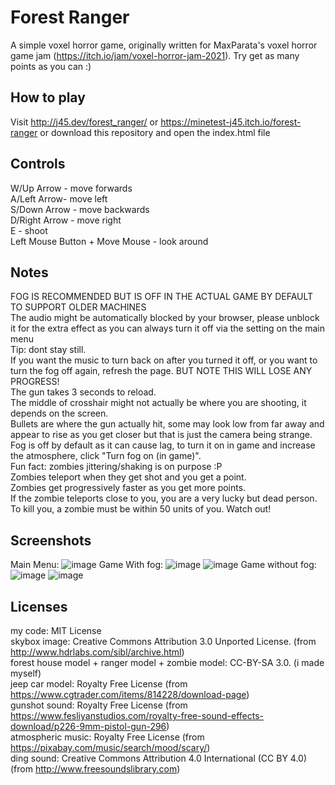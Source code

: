 # Forest Ranger
A simple voxel horror game, originally written for MaxParata's voxel horror game jam (https://itch.io/jam/voxel-horror-jam-2021).
Try get as many points as you can :)

## How to play
Visit http://j45.dev/forest_ranger/ or https://minetest-j45.itch.io/forest-ranger or download this repository and open the index.html file<br>

## Controls
W/Up Arrow - move forwards<br>
A/Left Arrow- move left<br>
S/Down Arrow - move backwards<br>
D/Right Arrow - move right<br>
E - shoot<br>
Left Mouse Button + Move Mouse - look around

## Notes
FOG IS RECOMMENDED BUT IS OFF IN THE ACTUAL GAME BY DEFAULT TO SUPPORT OLDER MACHINES<br>
The audio might be automatically blocked by your browser, please unblock it for the extra effect as you can always turn it off via the setting on the main menu<br>
Tip: dont stay still.<br>
If you want the music to turn back on after you turned it off, or you want to turn the fog off again, refresh the page. BUT NOTE THIS WILL LOSE ANY PROGRESS!<br>
The gun takes 3 seconds to reload.<br>
The middle of crosshair might not actually be where you are shooting, it depends on the screen. <br>
Bullets are where the gun actually hit, some may look low from far away and appear to rise as you get closer but that is just the camera being strange. <br>
Fog is off by default as it can cause lag, to turn it on in game and increase the atmosphere, click "Turn fog on (in game)".<br>
Fun fact: zombies jittering/shaking is on purpose :P<br>
Zombies teleport when they get shot and you get a point.<br>
Zombies get progressively faster as you get more points.<br>
If the zombie teleports close to you, you are a very lucky but dead person.<br>
To kill you, a zombie must be within 50 units of you. Watch out!

## Screenshots
Main Menu:
![image](https://user-images.githubusercontent.com/55553015/139248801-54c27935-fe1c-4b03-969d-df8889fd4260.png)
Game With fog:
![image](https://user-images.githubusercontent.com/55553015/139248863-df535ee1-bde5-43bf-ac4d-e0653c387c1b.png)
![image](https://user-images.githubusercontent.com/55553015/139248880-ab73ff52-e109-4998-89c2-cf21c4c137cb.png)
Game without fog:
![image](https://user-images.githubusercontent.com/55553015/139248915-7e94873a-7100-44d8-898d-ec012362ce52.png)
![image](https://user-images.githubusercontent.com/55553015/139248929-9b83a998-d142-42a7-8c75-b0088adacacf.png)

## Licenses
my code: MIT License<br>
skybox image: Creative Commons Attribution 3.0 Unported License. (from http://www.hdrlabs.com/sibl/archive.html)<br>
forest house model + ranger model + zombie model: CC-BY-SA 3.0. (i made myself)<br>
jeep car model: Royalty Free License (from https://www.cgtrader.com/items/814228/download-page)<br>
gunshot sound: Royalty Free License (from https://www.fesliyanstudios.com/royalty-free-sound-effects-download/p226-9mm-pistol-gun-296)<br>
atmospheric music: Royalty Free License (from https://pixabay.com/music/search/mood/scary/)<br>
ding sound: Creative Commons Attribution 4.0 International (CC BY 4.0) (from http://www.freesoundslibrary.com)
